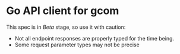 # Go API client for gcom

This spec is in *Beta* stage, so use it with caution:
- Not all endpoint responses are properly typed for the time being.
- Some request parameter types may not be precise
